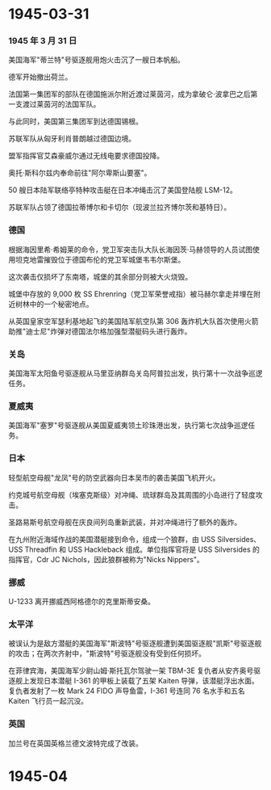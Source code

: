# 1945-03-31

### 1945 年 3 月 31 日

美国海军"蒂兰特"号驱逐舰用炮火击沉了一艘日本帆船。

德军开始撤出荷兰。

法国第一集团军的部队在德国施派尔附近渡过莱茵河，成为拿破仑·波拿巴之后第一支渡过莱茵河的法国军队。

与此同时，美国第三集团军到达德国锡根。

苏联军队从匈牙利肖普朗越过德国边境。

盟军指挥官艾森豪威尔通过无线电要求德国投降。

奥托·斯科尔兹内奉命前往"阿尔卑斯山要塞"。

50 艘日本陆军联络亭特种攻击艇在日本冲绳击沉了美国登陆舰 LSM-12。

苏联军队占领了德国拉蒂博尔和卡切尔（现波兰拉齐博尔茨和基特日）。

### 德国

根据海因里希·希姆莱的命令，党卫军突击队大队长海因茨·马赫领导的人员试图使用坦克地雷摧毁位于德国布伦的党卫军城堡韦韦尔斯堡。

这次袭击仅损坏了东南塔，城堡的其余部分则被大火烧毁。

城堡中存放的 9,000 枚 SS
Ehrenring（党卫军荣誉戒指）被马赫尔拿走并埋在附近树林中的一个秘密地点。

从英国皇家空军瑟利基地起飞的美国陆军航空队第 306
轰炸机大队首次使用火箭助推"迪士尼"炸弹对德国法尔格加强型潜艇码头进行轰炸。

### 关岛

美国海军太阳鱼号驱逐舰从马里亚纳群岛关岛阿普拉出发，执行第十一次战争巡逻任务。

### 夏威夷

美国海军"塞罗"号驱逐舰从美国夏威夷领土珍珠港出发，执行第七次战争巡逻任务。

### 日本

轻型航空母舰"龙凤"号的防空武器向日本吴市的袭击美国飞机开火。

约克城号航空母舰（埃塞克斯级）对冲绳、琉球群岛及其周围的小岛进行了轻度攻击。

圣路易斯号航空母舰在庆良间列岛重新武装，并对冲绳进行了额外的轰炸。

在九州附近海域作战的美国潜艇接到命令，组成一个狼群，由 USS
Silversides、USS Threadfin 和 USS Hackleback 组成。单位指挥官将是 USS
Silversides 的指挥官，Cdr JC Nichols，因此狼群被称为"Nicks Nippers"。

### 挪威

U-1233 离开挪威西阿格德尔的克里斯蒂安桑。

### 太平洋

被误认为是敌方潜艇的美国海军"斯波特"号驱逐舰遭到美国驱逐舰"凯斯"号驱逐舰的攻击；在两次齐射中，"斯波特"号驱逐舰没有受到任何损坏。

在菲律宾海，美国海军少尉山姆·斯托瓦尔驾驶一架 TBM-3E
复仇者从安齐奥号驱逐舰上发现日本潜艇 I-361 的甲板上装载了五架 Kaiten
导弹，该潜艇浮出水面。复仇者发射了一枚 Mark 24 FIDO 声导鱼雷，I-361
号连同 76 名水手和五名 Kaiten 飞行员一起沉没。

### 英国

加兰号在英国英格兰德文波特完成了改装。

# 1945-04